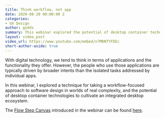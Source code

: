 ```yaml
---
title: Think workflow, not app
date: 2020-08-20 00:00:00 Z
categories:
- UX Design
author: godds
summary: This webinar explored the potential of desktop container technologies to cultivate an integrated desktop ecosystem, and shares some techniques for taking a workflow-focused approach to software design.
layout: video_post
video_url: https://www.youtube.com/embed/n7MDNTYFDEc
short-author-aside: true
---
```


With digital technology, we tend to think in terms of applications and the functionality they offer. However, the people who use those applications are typically driven by broader intents than the isolated tasks addressed by individual apps.

In this webinar, I explored a technique for taking a workflow-focused approach to software design in worlds of real complexity, and the potential of desktop container technologies to cultivate an integrated desktop ecosystem.

The <a href="{{ site.baseurl }}/godds/assets/flow-step-canvas.pdf">Flow Step Canvas</a> introduced in the webinar can be found <a href="{{ site.baseurl }}/godds/assets/flow-step-canvas.pdf">here</a>.
